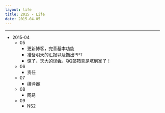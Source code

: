 ```yaml
---
layout: life
title: 2015 - Life
date: 2015-04-05
---
```


-----------------------------------

* 2015-04
	* 05 
		* 更新博客，完善基本功能
		* 准备明天的汇报以及撸出PPT
		* 惊了，天大的误会。QQ邮箱真是坑到家了！
	* 06
		* 责任
	* 07
		* 编译器
	* 08
		* 网易
	* 09
		* NS2